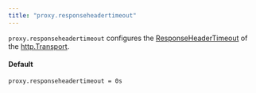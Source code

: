 ```yaml
---
title: "proxy.responseheadertimeout"
---
```


`proxy.responseheadertimeout` configures the [ResponseHeaderTimeout](https://golang.org/pkg/net/http/#Transport.ResponseHeaderTimeout) 
of the [http.Transport](https://golang.org/pkg/net/http/#Transport).

#### Default

    proxy.responseheadertimeout = 0s
